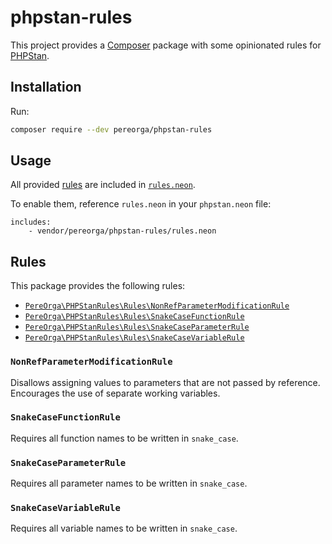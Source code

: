 # phpstan-rules

This project provides a [Composer](https://getcomposer.org) package with some opinionated rules for [PHPStan](https://github.com/phpstan/phpstan).

## Installation

Run:

```sh
composer require --dev pereorga/phpstan-rules
```

## Usage

All provided [rules](https://github.com/pereorga/phpstan-rules#rules) are included in [`rules.neon`](rules.neon).

To enable them, reference `rules.neon` in your `phpstan.neon` file:

```neon
includes:
    - vendor/pereorga/phpstan-rules/rules.neon
```

## Rules

This package provides the following rules:

- [`PereOrga\PHPStanRules\Rules\NonRefParameterModificationRule`](https://github.com/pereorga/phpstan-rules#nonrefparametermodificationrule)
- [`PereOrga\PHPStanRules\Rules\SnakeCaseFunctionRule`](https://github.com/pereorga/phpstan-rules#snakecasefunctionrule)
- [`PereOrga\PHPStanRules\Rules\SnakeCaseParameterRule`](https://github.com/pereorga/phpstan-rules#snakecaseparameterrule)
- [`PereOrga\PHPStanRules\Rules\SnakeCaseVariableRule`](https://github.com/pereorga/phpstan-rules#snakecasevariablerule)

### `NonRefParameterModificationRule`

Disallows assigning values to parameters that are not passed by reference. Encourages the use of separate working variables.

### `SnakeCaseFunctionRule`

Requires all function names to be written in `snake_case`.

### `SnakeCaseParameterRule`

Requires all parameter names to be written in `snake_case`.

### `SnakeCaseVariableRule`

Requires all variable names to be written in `snake_case`.
